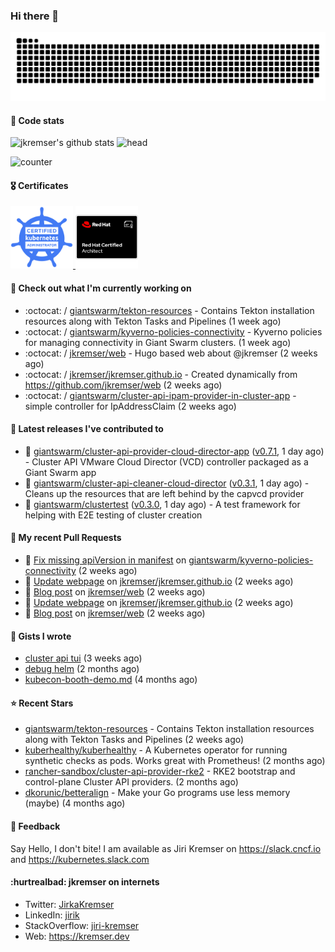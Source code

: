 ### Hi there 👋

![GitHub Snake](github-snake-dark.svg)

#### 📱 Code stats

![jkremser's github stats](https://github-readme-stats.vercel.app/api?username=jkremser&count_private=true&show_icons=true&hide_border=false&theme=tokyonight&title_color=5bcdec&bg_color=0d1117&border_radius=false) ![head](https://user-images.githubusercontent.com/535866/175570014-71166aaa-95f7-4a4f-869c-93a16481de4e.jpeg)



![counter](https://komarev.com/ghpvc/?username=jkremser&color=5bcdec&style=for-the-badge)

#### 🎖 Certificates
<p align="left">
    <a href="https://www.credly.com/badges/8ca716d9-fa9b-42e6-b4a1-ad043baf5396/public_url">
        <img src="https://raw.githubusercontent.com/cncf/artwork/master/other/cka/color/kubernetes-cka-color.png" alt="https://www.credly.com/badges/8ca716d9-fa9b-42e6-b4a1-ad043baf5396/public_url" width="100" height="100"/>
    </a>
    <a href="https://rhtapps.redhat.com/verify/?certId=120-194-022">
        <img src="./rhca.png" alt="https://rhtapps.redhat.com/verify/?certId=120-194-022" width="100" height="100"/>
    </a>
</p>

#### 👷 Check out what I'm currently working on

- :octocat: / [giantswarm/tekton-resources](https://github.com/giantswarm/tekton-resources) - Contains Tekton installation resources along with Tekton Tasks and Pipelines (1 week ago)
- :octocat: / [giantswarm/kyverno-policies-connectivity](https://github.com/giantswarm/kyverno-policies-connectivity) - Kyverno policies for managing connectivity in Giant Swarm clusters. (1 week ago)
- :octocat: / [jkremser/web](https://github.com/jkremser/web) - Hugo based web about @jkremser (2 weeks ago)
- :octocat: / [jkremser/jkremser.github.io](https://github.com/jkremser/jkremser.github.io) - Created dynamically from https://github.com/jkremser/web (2 weeks ago)
- :octocat: / [giantswarm/cluster-api-ipam-provider-in-cluster-app](https://github.com/giantswarm/cluster-api-ipam-provider-in-cluster-app) - simple controller for IpAddressClaim (2 weeks ago)

#### 🔭 Latest releases I've contributed to

- 🎉 [giantswarm/cluster-api-provider-cloud-director-app](https://github.com/giantswarm/cluster-api-provider-cloud-director-app) ([v0.7.1](https://github.com/giantswarm/cluster-api-provider-cloud-director-app/releases/tag/v0.7.1), 1 day ago) - Cluster API VMware Cloud Director (VCD) controller packaged as a Giant Swarm app
- 🎉 [giantswarm/cluster-api-cleaner-cloud-director](https://github.com/giantswarm/cluster-api-cleaner-cloud-director) ([v0.3.1](https://github.com/giantswarm/cluster-api-cleaner-cloud-director/releases/tag/v0.3.1), 1 day ago) - Cleans up the resources that are left behind by the capvcd provider
- 🎉 [giantswarm/clustertest](https://github.com/giantswarm/clustertest) ([v0.3.0](https://github.com/giantswarm/clustertest/releases/tag/v0.3.0), 1 day ago) - A test framework for helping with E2E testing of cluster creation

#### 🔨 My recent Pull Requests

- 💪 [Fix missing apiVersion in manifest](https://github.com/giantswarm/kyverno-policies-connectivity/pull/80) on [giantswarm/kyverno-policies-connectivity](https://github.com/giantswarm/kyverno-policies-connectivity) (2 weeks ago)
- 💪 [Update webpage](https://github.com/jkremser/jkremser.github.io/pull/9) on [jkremser/jkremser.github.io](https://github.com/jkremser/jkremser.github.io) (2 weeks ago)
- 💪 [Blog post](https://github.com/jkremser/web/pull/2) on [jkremser/web](https://github.com/jkremser/web) (2 weeks ago)
- 💪 [Update webpage](https://github.com/jkremser/jkremser.github.io/pull/8) on [jkremser/jkremser.github.io](https://github.com/jkremser/jkremser.github.io) (2 weeks ago)
- 💪 [Blog post](https://github.com/jkremser/web/pull/1) on [jkremser/web](https://github.com/jkremser/web) (2 weeks ago)

#### 📓 Gists I wrote

- [cluster api tui](https://gist.github.com/176c5bae04a9db8feea0f72217e8eff5) (3 weeks ago)
- [debug helm](https://gist.github.com/40bc6009eefdea63b57854becf8409a5) (2 months ago)
- [kubecon-booth-demo.md](https://gist.github.com/8ec12c94e4ff2fc8aa0ee0754363a035) (4 months ago)

#### ⭐ Recent Stars

- [giantswarm/tekton-resources](https://github.com/giantswarm/tekton-resources) - Contains Tekton installation resources along with Tekton Tasks and Pipelines (2 weeks ago)
- [kuberhealthy/kuberhealthy](https://github.com/kuberhealthy/kuberhealthy) - A Kubernetes operator for running synthetic checks as pods. Works great with Prometheus! (2 months ago)
- [rancher-sandbox/cluster-api-provider-rke2](https://github.com/rancher-sandbox/cluster-api-provider-rke2) - RKE2 bootstrap and control-plane Cluster API providers. (2 months ago)
- [dkorunic/betteralign](https://github.com/dkorunic/betteralign) - Make your Go programs use less memory (maybe) (4 months ago)

#### 💬 Feedback

Say Hello, I don't bite! I am available as Jiri Kremser on https://slack.cncf.io and https://kubernetes.slack.com


#### :hurtrealbad: jkremser on internets

- Twitter: <a href="https://twitter.com/JirkaKremser">JirkaKremser</a>
- LinkedIn: <a href="https://www.linkedin.com/in/jirik/">jirik</a>
- StackOverflow: <a href="https://stackoverflow.com/users/1594980/jiri-kremser">jiri-kremser</a>
- Web: https://kremser.dev